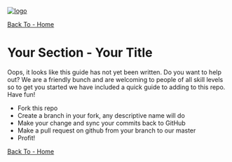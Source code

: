 <a href='http://nscare.nearform.com'>![logo][]<a>

[Back To - Home][]

# Your Section - Your Title

Oops, it looks like this guide has not yet been written. Do you want to help out? We are
a friendly bunch and are welcoming to people of all skill levels so to get you started we have
included a quick guide to adding to this repo. Have fun!

* Fork this repo
* Create a branch in your fork, any descriptive name will do
* Make your change and sync your commits back to GitHub
* Make a pull request on github from your branch to our master
* Profit!

[Back To - Home][]


[Back To - Home]: ../README.md
[logo]: ../_imgs/logo.png
